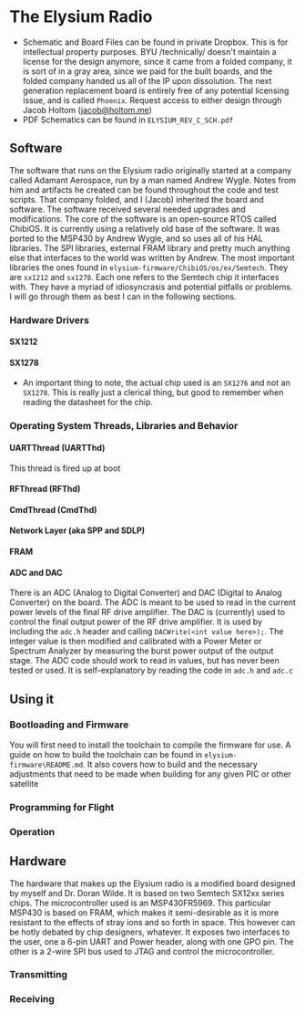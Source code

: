 # The Elysium Radio
- Schematic and Board Files can be found in private Dropbox. This is for intellectual property purposes.  BYU /technically/ doesn't maintain a license for the design anymore, since it came from a folded company, it is sort of in a gray area, since we paid for the built boards, and the folded company handed us all of the IP upon dissolution.  The next generation replacement board is entirely free of any potential licensing issue, and is called `Phoenix`. Request access to either design through Jacob Holtom (jacob@holtom.me)
- PDF Schematics can be found in `ELYSIUM_REV_C_SCH.pdf`

## Software
The software that runs on the Elysium radio originally started at a company called Adamant Aerospace, run by a man named Andrew Wygle.  Notes from him and artifacts he created can be found throughout the code and test scripts.  That company folded, and I (Jacob) inherited the board and software.  The software received several needed upgrades and modifications.
The core of the software is an open-source RTOS called ChibiOS.  It is currently using a relatively old base of the software.  It was ported to the MSP430 by Andrew Wygle, and so uses all of his HAL libraries.  The SPI libraries, external FRAM library and pretty much anything else that interfaces to the world was written by Andrew.  The most important libraries the ones found in `elysium-firmware/ChibiOS/os/ex/Semtech`.  They are `sx1212` and `sx1278`.  Each one refers to the Semtech chip it interfaces with.  They have a myriad of idiosyncrasis and potential pitfalls or problems.  I will go through them as best I can in the following sections.
### Hardware Drivers
#### SX1212
#### SX1278
- An important thing to note, the actual chip used is an `SX1276` and not an `SX1278`.  This is really just a clerical thing, but good to remember when reading the datasheet for the chip.
### Operating System Threads, Libraries and Behavior
#### UARTThread (UARTThd)
This thread is fired up at boot
#### RFThread (RFThd)
#### CmdThread (CmdThd)
#### Network Layer (aka SPP and SDLP)
#### FRAM
#### ADC and DAC
There is an ADC (Analog to Digital Converter) and DAC (Digital to Analog Converter) on the board.  The ADC is meant to be used to read in the current power levels of the final RF drive amplifier.  The DAC is (currently) used to control the final output power of the RF drive amplifier. It is used by including the `adc.h` header and calling `DACWrite(<int value here>);`. The integer value is then modified and calibrated with a Power Meter or Spectrum Analyzer by measuring the burst power output of the output stage.  The ADC code should work to read in values, but has never been tested or used.  It is self-explanatory by reading the code in `adc.h` and `adc.c`

## Using it
### Bootloading and Firmware
You will first need to install the toolchain to compile the firmware for use.  A guide on how to build the toolchain can be found in `elysium-firmware\README.md`.  It also covers how to build and the necessary adjustments that need to be made when building for any given PIC or other satellite
### Programming for Flight
### Operation

## Hardware
The hardware that makes up the Elysium radio is a modified board designed by myself and Dr. Doran Wilde.  It is based on two Semtech SX12xx series chips.  The microcontroller used is an MSP430FR5969.  This particular MSP430 is based on FRAM, which makes it semi-desirable as it is more resistant to the effects of stray ions and so forth in space.  This however can be hotly debated by chip designers, whatever.  It exposes two interfaces to the user, one a 6-pin UART and Power header, along with one GPO pin.  The other is a 2-wire SPI bus used to JTAG and control the microcontroller.
### Transmitting

### Receiving
